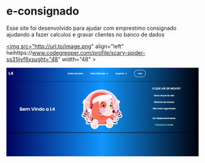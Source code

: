 # e-consignado
Esse site foi desenvolvido para ajudar com emprestimo consignado ajudando a fazer calculos e gravar clientes no banco de dados

<a href="url"><img src="http://url.to/image.png" align="left" heihttps://www.codegrepper.com/profile/scary-spider-ss31iiyf6xsught="48" width="48" ></aa>

![alt text](https://github.com/HelioConde/e-consignado/blob/main/img/index.png)
